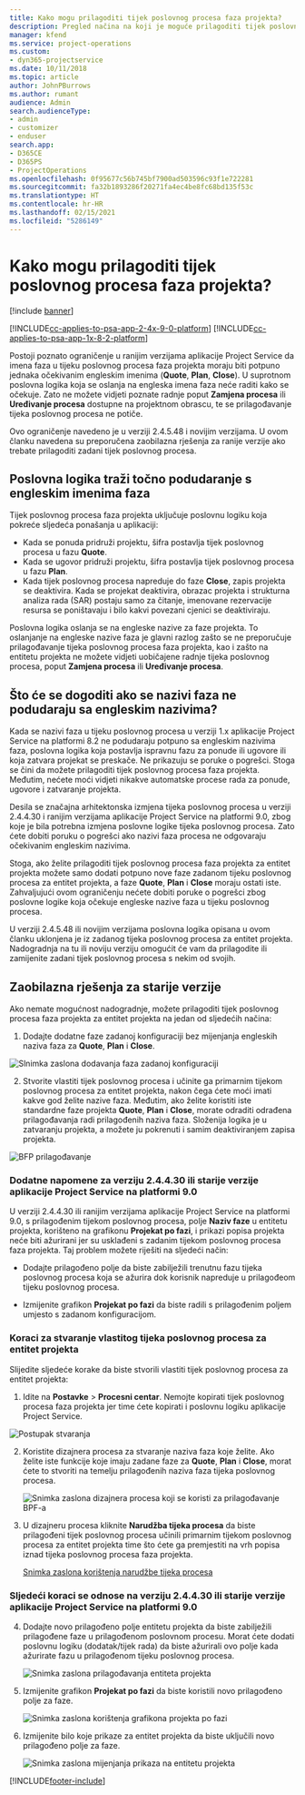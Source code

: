 ```yaml
---
title: Kako mogu prilagoditi tijek poslovnog procesa faza projekta?
description: Pregled načina na koji je moguće prilagoditi tijek poslovnog procesa faza projekta.
manager: kfend
ms.service: project-operations
ms.custom:
- dyn365-projectservice
ms.date: 10/11/2018
ms.topic: article
author: JohnPBurrows
ms.author: rumant
audience: Admin
search.audienceType:
- admin
- customizer
- enduser
search.app:
- D365CE
- D365PS
- ProjectOperations
ms.openlocfilehash: 0f95677c56b745bf7900ad503596c93f1e722281
ms.sourcegitcommit: fa32b1893286f20271fa4ec4be8fc68bd135f53c
ms.translationtype: HT
ms.contentlocale: hr-HR
ms.lasthandoff: 02/15/2021
ms.locfileid: "5286149"
---
```

# <a name="how-do-i-customize-the-project-stages-business-process-flow"></a>Kako mogu prilagoditi tijek poslovnog procesa faza projekta?

[!include [banner](../includes/psa-now-project-operations.md)]

[!INCLUDE[cc-applies-to-psa-app-2-4x-9-0-platform](../includes/cc-applies-to-psa-app-2-4x-9-0-platform.md)]
[!INCLUDE[cc-applies-to-psa-app-1x-8-2-platform](../includes/cc-applies-to-psa-app-1x-8-2-platform.md)]

Postoji poznato ograničenje u ranijim verzijama aplikacije Project Service da imena faza u tijeku poslovnog procesa faza projekta moraju biti potpuno jednaka očekivanim engleskim imenima (**Quote**, **Plan**, **Close**). U suprotnom poslovna logika koja se oslanja na engleska imena faza neće raditi kako se očekuje. Zato ne možete vidjeti poznate radnje poput **Zamjena procesa** ili **Uređivanje procesa** dostupne na projektnom obrascu, te se prilagođavanje tijeka poslovnog procesa ne potiče. 

Ovo ograničenje navedeno je u verziji 2.4.5.48 i novijim verzijama. U ovom članku navedena su preporučena zaobilazna rješenja za ranije verzije ako trebate prilagoditi zadani tijek poslovnog procesa.  

## <a name="business-logic-requires-an-exact-match-with-english-stage-names"></a>Poslovna logika traži točno podudaranje s engleskim imenima faza

Tijek poslovnog procesa faza projekta uključuje poslovnu logiku koja pokreće sljedeća ponašanja u aplikaciji:
- Kada se ponuda pridruži projektu, šifra postavlja tijek poslovnog procesa u fazu **Quote**.
- Kada se ugovor pridruži projektu, šifra postavlja tijek poslovnog procesa u fazu **Plan**.
- Kada tijek poslovnog procesa napreduje do faze **Close**, zapis projekta se deaktivira. Kada se projekat deaktivira, obrazac projekta i strukturna analiza rada (SAR) postaju samo za čitanje, imenovane rezervacije resursa se poništavaju i bilo kakvi povezani cjenici se deaktiviraju.

Poslovna logika oslanja se na engleske nazive za faze projekta. To oslanjanje na engleske nazive faza je glavni razlog zašto se ne preporučuje prilagođavanje tijeka poslovnog procesa faza projekta, kao i zašto na entitetu projekta ne možete vidjeti uobičajene radnje tijeka poslovnog procesa, poput **Zamjena procesa** ili **Uređivanje procesa**.

## <a name="what-happens-if-the-stage-names-dont-match-the-english-names"></a>Što će se dogoditi ako se nazivi faza ne podudaraju sa engleskim nazivima?

Kada se nazivi faza u tijeku poslovnog procesa u verziji 1.x aplikacije Project Service na platformi 8.2 ne podudaraju potpuno sa engleskim nazivima faza, poslovna logika koja postavlja ispravnu fazu za ponude ili ugovore ili koja zatvara projekat se preskače. Ne prikazuju se poruke o pogrešci. Stoga se čini da možete prilagoditi tijek poslovnog procesa faza projekta. Međutim, nećete moći vidjeti nikakve automatske procese rada za ponude, ugovore i zatvaranje projekta.

Desila se značajna arhitektonska izmjena tijeka poslovnog procesa u verziji 2.4.4.30 i ranijim verzijama aplikacije Project Service na platformi 9.0, zbog koje je bila potrebna izmjena poslovne logike tijeka poslovnog procesa. Zato ćete dobiti poruku o pogrešci ako nazivi faza procesa ne odgovaraju očekivanim engleskim nazivima. 

Stoga, ako želite prilagoditi tijek poslovnog procesa faza projekta za entitet projekta možete samo dodati potpuno nove faze zadanom tijeku poslovnog procesa za entitet projekta, a faze **Quote**, **Plan** i **Close** moraju ostati iste. Zahvaljujući ovom ograničenju nećete dobiti poruke o pogrešci zbog poslovne logike koja očekuje engleske nazive faza u tijeku poslovnog procesa.

U verziji 2.4.5.48 ili novijim verzijama poslovna logika opisana u ovom članku uklonjena je iz zadanog tijeka poslovnog procesa za entitet projekta. Nadogradnja na tu ili noviju verziju omogućit će vam da prilagodite ili zamijenite zadani tijek poslovnog procesa s nekim od svojih. 

## <a name="workarounds-for-earlier-versions"></a>Zaobilazna rješenja za starije verzije

Ako nemate mogućnost nadogradnje, možete prilagoditi tijek poslovnog procesa faza projekta za entitet projekta na jedan od sljedećih načina:

1. Dodajte dodatne faze zadanoj konfiguraciji bez mijenjanja engleskih naziva faza za **Quote**, **Plan** i **Close**.


![Slnimka zaslona dodavanja faza zadanoj konfiguraciji](media/FAQ-Customize-BPF-1.png)
 
2. Stvorite vlastiti tijek poslovnog procesa i učinite ga primarnim tijekom poslovnog procesa za entitet projekta, nakon čega ćete moći imati kakve god želite nazive faza. Međutim, ako želite koristiti iste standardne faze projekta **Quote**, **Plan** i **Close**, morate odraditi odrađena prilagođavanja radi prilagođenih naziva faza. Složenija logika je u zatvaranju projekta, a možete ju pokrenuti i samim deaktiviranjem zapisa projekta.

![BFP prilagođavanje](media/FAQ-Customize-BPF-2.png)

### <a name="additional-considerations-for-project-service-app-version-24430-or-earlier-on-platform-90"></a>Dodatne napomene za verziju 2.4.4.30 ili starije verzije aplikacije Project Service na platformi 9.0

U verziji 2.4.4.30 ili ranijim verzijama aplikacije Project Service na platformi 9.0, s prilagođenim tijekom poslovnog procesa, polje **Naziv faze** u entitetu projekta, korišteno na grafikonu **Projekat po fazi**, i prikazi popisa projekta neće biti ažurirani jer su usklađeni s zadanim tijekom poslovnog procesa faza projekta. Taj problem možete riješiti na sljedeći način:

- Dodajte prilagođeno polje da biste zabilježili trenutnu fazu tijeka poslovnog procesa koja se ažurira dok korisnik napreduje u prilagođeom tijeku poslovnog procesa.

- Izmijenite grafikon **Projekat po fazi** da biste radili s prilagođenim poljem umjesto s zadanom konfiguracijom.

### <a name="steps-to-create-your-own-business-process-flow-for-the-project-entity"></a>Koraci za stvaranje vlastitog tijeka poslovnog procesa za entitet projekta

Slijedite sljedeće korake da biste stvorili vlastiti tijek poslovnog procesa za entitet projekta:

1. Idite na **Postavke** > **Procesni centar**. Nemojte kopirati tijek poslovnog procesa faza projekta jer time ćete kopirati i poslovnu logiku aplikacije Project Service.

  ![Postupak stvaranja](media/FAQ-Customize-BPF-3.png)

2. Koristite dizajnera procesa za stvaranje naziva faza koje želite. Ako želite iste funkcije koje imaju zadane faze za **Quote**, **Plan** i **Close**, morat ćete to stvoriti na temelju prilagođenih naziva faza tijeka poslovnog procesa.

   ![Snimka zaslona dizajnera procesa koji se koristi za prilagođavanje BPF-a](media/FAQ-Customize-BPF-4.png) 

3. U dizajneru procesa kliknite **Narudžba tijeka procesa** da biste prilagođeni tijek poslovnog procesa učinili primarnim tijekom poslovnog procesa za entitet projekta time što ćete ga premjestiti na vrh popisa iznad tijeka poslovnog procesa faza projekta.


   [Snimka zaslona korištenja narudžbe tijeka procesa](media/FAQ-Customize-BPF-5-720.png)

### <a name="the-following-steps-apply-to-project-service-app-24430-or-earlier-on-the-90-platform"></a>Sljedeći koraci se odnose na verziju 2.4.4.30 ili starije verzije aplikacije Project Service na platformi 9.0

4. Dodajte novo prilagođeno polje entitetu projekta da biste zabilježili prilagođene faze u prilagođenom poslovnom procesu. Morat ćete dodati poslovnu logiku (dodatak/tijek rada) da biste ažurirali ovo polje kada ažurirate fazu u prilagođenom tijeku poslovnog procesa.

   ![Snimka zaslona prilagođavanja entiteta projekta](media/FAQ-Customize-BPF-6-720.png)

5. Izmijenite grafikon **Projekat po fazi** da biste koristili novo prilagođeno polje za faze.

   ![Snimka zaslona korištenja grafikona projekta po fazi](media/FAQ-Customize-BPF-7-720.png)

6. Izmijenite bilo koje prikaze za entitet projekta da biste uključili novo prilagođeno polje za faze.

   ![Snimka zaslona mijenjanja prikaza na entitetu projekta](media/FAQ-Customize-BPF-8-720.png)



[!INCLUDE[footer-include](../includes/footer-banner.md)]